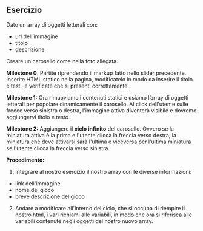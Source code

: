 ## Esercizio

Dato un array di oggetti letterali con:
 - url dell’immagine
 - titolo
 - descrizione

Creare un carosello come nella foto allegata.

**Milestone 0:**
Partite riprendendo il markup fatto nello slider precedente. Inserite HTML statico nella pagina, modificatelo in modo da inserire il titolo e testi, e verificate che si presenti correttamente.

**Milestone 1:**
Ora rimuoviamo i contenuti statici e usiamo l’array di oggetti letterali per popolare dinamicamente il carosello.
Al click dell'utente sulle frecce verso sinistra o destra, l'immagine attiva diventerà visibile e dovremo aggiungervi titolo e testo.

**Milestone 2:**
Aggiungere il **ciclo infinito** del carosello. Ovvero se la miniatura attiva è la prima e l'utente clicca la freccia verso destra, la miniatura che deve attivarsi sarà l'ultima e viceversa per l'ultima miniatura se l'utente clicca la freccia verso sinistra.

**Procedimento:**
1. Integrare al nostro esercizio il nostro array con le diverse informazioni:
- link dell'immagine
- nome del gioco
- breve descrizione del gioco
2. Andare a modificare all'interno del ciclo, che si occupa di riempire il nostro html, i vari richiami alle variabili, in modo che ora si riferisca alle variabili contenute negli oggetti del nostro nuovo array.
